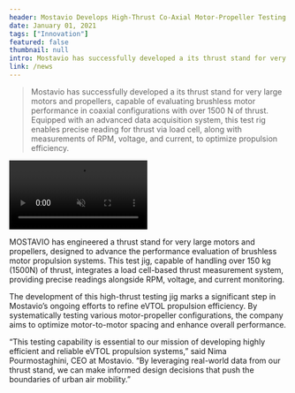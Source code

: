 ```yaml
---
header: Mostavio Develops High-Thrust Co-Axial Motor-Propeller Testing Jig for Advanced eVTOL Research 
date: January 01, 2021
tags: ["Innovation"]
featured: false
thumbnail: null
intro: Mostavio has successfully developed a its thrust stand for very large motors and propellers, capable of evaluating brushless motor performance in coaxial configurations with over 1500 N of thrust. Equipped with an advanced data acquisition system, this test rig enables precise reading for thrust via load cell, along with measurements of RPM, voltage, and current, to optimize propulsion efficiency.
link: /news
---
```


> Mostavio has successfully developed a its thrust stand for very large motors and propellers, capable of evaluating brushless motor performance in coaxial configurations with over 1500 N of thrust. Equipped with an advanced data acquisition system, this test rig enables precise reading for thrust via load cell, along with measurements of RPM, voltage, and current, to optimize propulsion efficiency. 


<video src="/high-thrust-co-axial-motor-propeller.mp4" autoplay loop muted alt="Co-Axial Motor Propeller" width="250">
</video>

MOSTAVIO has engineered a thrust stand for very large motors and propellers, designed to advance the performance evaluation of brushless motor propulsion systems. This test jig, capable of handling over 150 kg (1500N) of thrust, integrates a load cell-based thrust measurement system, providing precise readings alongside RPM, voltage, and current monitoring. 

The development of this high-thrust testing jig marks a significant step in Mostavio’s ongoing efforts to refine eVTOL propulsion efficiency. By systematically testing various motor-propeller configurations, the company aims to optimize motor-to-motor spacing and enhance overall performance. 

“This testing capability is essential to our mission of developing highly efficient and reliable eVTOL propulsion systems,” said Nima Pourmostaghini, CEO at Mostavio. “By leveraging real-world data from our thrust stand, we can make informed design decisions that push the boundaries of urban air mobility.” 
